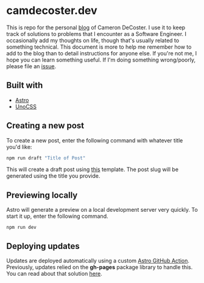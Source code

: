 # camdecoster.dev

This is repo for the personal [blog](https://camdecoster.dev/) of Cameron DeCoster. I use it to keep track of solutions to problems that I encounter as a Software Engineer. I occasionally add my thoughts on life, though that's usually related to something technical. This document is more to help me remember how to add to the blog than to detail instructions for anyone else. If you're not me, I hope you can learn something useful. If I'm doing something wrong/poorly, please file an [issue](https://github.com/camdecoster/camdecoster.github.io/issues/new).

## Built with

- [Astro](https://astro.build/)
- [UnoCSS](https://unocss.dev/)

## Creating a new post

To create a new post, enter the following command with whatever title you'd like:

```sh
npm run draft "Title of Post"
```

This will create a draft post using [this](https://github.com/camdecoster/camdecoster.github.io/blob/main/src/utils/createNewDraft.js) template. The post slug will be generated using the title you provide.

## Previewing locally

Astro will generate a preview on a local development server very quickly. To start it up, enter the following command.

```
npm run dev
```

## Deploying updates

Updates are deployed automatically using a custom [Astro GitHub Action](https://docs.astro.build/en/guides/deploy/github/). Previously, updates relied on the **gh-pages** package library to handle this. You can read about that solution [here](https://camdecoster.dev/posts/how-to-deploy-a-hugo-blog-to-github-pages/).